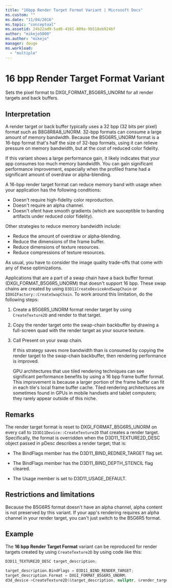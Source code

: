 ```yaml
---
title: "16bpp Render Target Format Variant | Microsoft Docs"
ms.custom: ""
ms.date: "11/04/2016"
ms.topic: "conceptual"
ms.assetid: 24b22ad9-5ad0-4161-809a-9b518eb924bf
author: "mikejo5000"
ms.author: "mikejo"
manager: douge
ms.workload: 
  - "multiple"
---
```

# 16 bpp Render Target Format Variant
Sets the pixel format to DXGI_FORMAT_B5G6R5_UNORM for all render targets and back buffers.  
  
## Interpretation  
 A render target or back buffer typically uses a 32 bpp (32 bits per pixel) format such as B8G8R8A8_UNORM. 32-bpp formats can consume a large amount of memory bandwidth. Because the B5G6R5_UNORM format is a 16-bpp format that's half the size of 32-bpp formats, using it can relieve pressure on memory bandwidth, but at the cost of reduced color fidelity.  
  
 If this variant shows a large performance gain, it likely indicates that your app consumes too much memory bandwidth. You can gain significant performance improvement, especially when the profiled frame had a significant amount of overdraw or alpha-blending.

A 16-bpp render target format can reduce memory band with usage when your application has the following conditions:
- Doesn't require high-fidelity color reproduction.
- Doesn't require an alpha channel.
- Doesn't ofent have smooth gradients (which are susceptible to banding artifacts under reduced color fidelity).

Other strategies to reduce memory bandwidth include:
- Reduce the amount of overdraw or alpha-blending.
- Reduce the dimensions of the frame buffer.
- Reduce dimensions of texture resources.
- Reduce compressions of texture resources.
 
As usual, you have to consider the image quality trade-offs that come with any of these optimizations.  

Applications that are a part of a swap chain have a back buffer format (DXGI_FORMAT_B5G6R5_UNORM) that doesn't support 16 bpp. These swap chains are created by using `D3D11CreateDeviceAndSwapChain` or `IDXGIFactory::CreateSwapChain`. To work around this limitation, do the following steps:
1. Create a B5G6R5_UNORM format render target by using `CreateTexture2D` and render to that target. 
2. Copy the render target onto the swap-chain backbuffer by drawing a full-screen quad with the render target as your source texture.
3. Call Present on your swap chain.

   If this strategy saves more bandwidth than is consumed by copying the render target to the swap-chain backbuffer, then rendering performance is improved.

   GPU architectures that use tiled rendering techniques can see significant performance benefits by using a 16 bpp frame buffer format. This improvement is because a larger portion of the frame buffer can fit in each tile's local frame buffer cache. Tiled rendering architectures are sometimes found in GPUs in mobile handsets and tablet computers; they rarely appear outside of this niche.  
  
## Remarks  
 The render target format is reset to DXGI_FORMAT_B5G6R5_UNORM on every call to `ID3D11Device::CreateTexture2D` that creates a render target. Specifically, the format is overridden when the D3D11_TEXTURE2D_DESC object passed in pDesc describes a render target; that is:  
  
-   The BindFlags member has the D3D11_BIND_REDNER_TARGET flag set.  
  
-   The BindFlags member has the D3D11_BIND_DEPTH_STENCIL flag cleared.  
  
-   The Usage member is set to D3D11_USAGE_DEFAULT.  
  
## Restrictions and limitations  
 Because the B5G6R5 format doesn't have an alpha channel, alpha content is not preserved by this variant. If your app's rendering requires an alpha channel in your render target, you can't just switch to the B5G6R5 format.  
  
## Example  
 The **16 bpp Render Target Format** variant can be reproduced for render targets created by using `CreateTexture2D` by using code like this:  
  
```cpp
D3D11_TEXTURE2D_DESC target_description;  
  
target_description.BindFlags = D3D11_BIND_RENDER_TARGET;  
target_description.Format = DXGI_FORMAT_B5G6R5_UNORM;  
d3d_device->CreateTexture2D(&target_description, nullptr, &render_target);  
```
